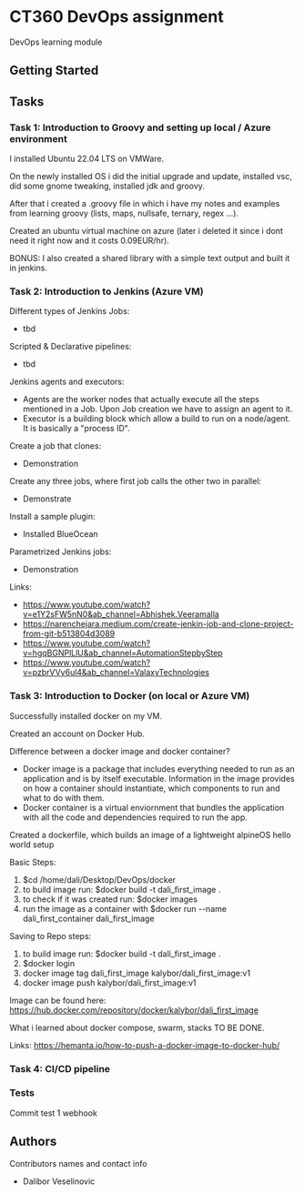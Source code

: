 # CT360 DevOps assignment 

DevOps learning module

## Getting Started


## Tasks
### Task 1: Introduction to Groovy and setting up local / Azure environment
I installed Ubuntu 22.04 LTS on VMWare. 

On the newly installed OS i did the initial upgrade and update, installed vsc, did some gnome tweaking, installed jdk and groovy. 

After that i created a .groovy file in which i have my notes and examples from learning groovy (lists, maps, nullsafe, ternary, regex ...).

Created an ubuntu virtual machine on azure (later i deleted it since i dont need it right now and it costs 0.09EUR/hr).

BONUS: I also created a shared library with a simple text output and built it in jenkins.

### Task 2: Introduction to Jenkins (Azure VM)
Different types of Jenkins Jobs:
 - tbd

Scripted & Declarative pipelines:
 - tbd

Jenkins agents and executors:
 - Agents are the worker nodes that actually execute all the steps mentioned in a Job. Upon Job creation we have to assign an agent to it.
 - Executor is a building block which allow a build to run on a node/agent. It is basically a "process ID".

Create a job that clones:
  - Demonstration

Create any three jobs, where first job calls the other two in parallel:
 - Demonstrate

Install a sample plugin:
 - Installed BlueOcean

Parametrized Jenkins jobs:
 - Demonstration



Links: 
 - https://www.youtube.com/watch?v=e1Y2sFW5nN0&ab_channel=Abhishek.Veeramalla
 - https://narenchejara.medium.com/create-jenkin-job-and-clone-project-from-git-b513804d3089
 - https://www.youtube.com/watch?v=hgqBGNPlLlU&ab_channel=AutomationStepbyStep
 - https://www.youtube.com/watch?v=pzbrVVy6ul4&ab_channel=ValaxyTechnologies

### Task 3: Introduction to Docker (on local or Azure VM)
Successfully installed docker on my VM.

Created an account on Docker Hub.

Difference between a docker image and docker container?
- Docker image is a package that includes everything needed to run as an application and is by itself executable. Information in the image provides on how a container should instantiate, which components to run and what to do with them. 
- Docker container is a virtual enviornment that bundles the application with all the code and dependencies required to run the app. 

Created a dockerfile, which builds an image of a lightweight alpineOS hello world setup

Basic Steps:
1. $cd /home/dali/Desktop/DevOps/docker
2. to build image run: $docker build -t dali_first_image .
3. to check if it was created run: $docker images
4. run the image as a container with $docker run --name dali_first_container dali_first_image

Saving to Repo steps:
1. to build image run: $docker build -t dali_first_image .
2. $docker login
3. docker image tag dali_first_image kalybor/dali_first_image:v1
4. docker image push kalybor/dali_first_image:v1

Image can be found here: https://hub.docker.com/repository/docker/kalybor/dali_first_image


What i learned about docker compose, swarm, stacks TO BE DONE.

Links: https://hemanta.io/how-to-push-a-docker-image-to-docker-hub/


### Task 4: CI/CD pipeline 


### Tests
Commit test 1 webhook

## Authors

Contributors names and contact info

* Dalibor Veselinovic
